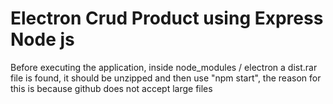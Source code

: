 # Electron Crud Product using Express Node js

Before executing the application, inside node_modules / electron a dist.rar file is found, it should be unzipped and then use "npm start", the reason for this is because github does not accept large files


